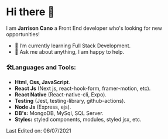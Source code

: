 
# Hi there 👋 
I am **Jarrison Cano** a Front End developer who's looking for new opportunities!
- 🌱 I’m currently learning Full Stack Development.
- 💬 Ask me about anything, I am happy to help.

### 🛠️Languages and Tools:
* **Html, Css, JavaScript**.
* **React Js** (Next js, react-hook-form, framer-motion, etc).
* **React Native** (React-native-cli, Expo).
* **Testing** (Jest, testing-library, github-actions).
* **Node Js** (Express, ejs).
* **DB's:** MongoDB, MySql, SQL Server.
* **Styles:** styled components, modules, styled jsx, etc.

Last Edited on: 06/07/2021
